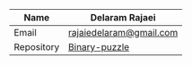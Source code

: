 | Name  | Delaram Rajaei |
| ------------- | ------------- |
| Email | rajaiedelaram@gmail.com  |
| Repository  | [Binary-puzzle](https://github.com/DelaramRajaei/Binary-Puzzle "Binary-puzzle")  |
